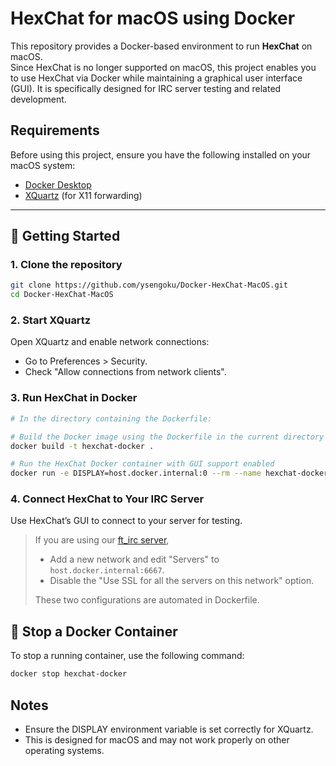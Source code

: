 # HexChat for macOS using Docker 

This repository provides a Docker-based environment to run **HexChat** on macOS.  
Since HexChat is no longer supported on macOS, this project enables you to use HexChat via Docker while maintaining a graphical user interface (GUI). It is specifically designed for IRC server testing and related development.   

## Requirements  
Before using this project, ensure you have the following installed on your macOS system:  
- [Docker Desktop](https://www.docker.com/products/docker-desktop)  
- [XQuartz](https://www.xquartz.org/) (for X11 forwarding)  

---  
## 🐳 Getting Started  

### 1. **Clone the repository**  
   ```bash
   git clone https://github.com/ysengoku/Docker-HexChat-MacOS.git
   cd Docker-HexChat-MacOS
   ```

### 2. **Start XQuartz**

Open XQuartz and enable network connections:
- Go to Preferences > Security.
- Check "Allow connections from network clients".

### 3. **Run HexChat in Docker**

```bash
# In the directory containing the Dockerfile:

# Build the Docker image using the Dockerfile in the current directory
docker build -t hexchat-docker .

# Run the HexChat Docker container with GUI support enabled
docker run -e DISPLAY=host.docker.internal:0 --rm --name hexchat-docker hexchat
```

### 4. **Connect HexChat to Your IRC Server**
Use HexChat’s GUI to connect to your server for testing.


> If you are using our [ft_irc server](https://github.com/faboussard/42-irc),
> - Add a new network and edit "Servers" to `host.docker.internal:6667`.
> - Disable the "Use SSL for all the servers on this network" option.
>     
> These two configurations are automated in Dockerfile.


## 🐳 Stop a Docker Container

To stop a running container, use the following command:

```bash
docker stop hexchat-docker
```

## Notes
- Ensure the DISPLAY environment variable is set correctly for XQuartz.   
- This is designed for macOS and may not work properly on other operating systems.
